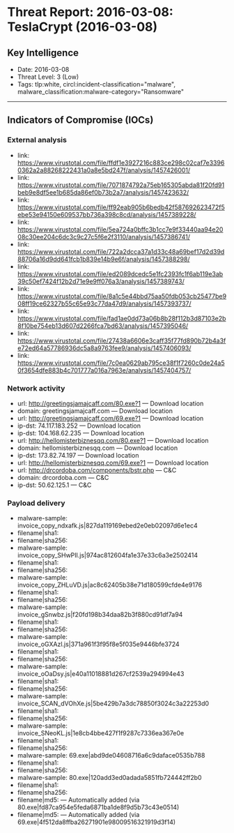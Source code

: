 # Threat Report: 2016-03-08: TeslaCrypt (2016-03-08)


## Key Intelligence
* Date: 2016-03-08
* Threat Level: 3 (Low)
* Tags: tlp:white, circl:incident-classification="malware", malware_classification:malware-category="Ransomware"

---

## Indicators of Compromise (IOCs)
### External analysis
* link: https://www.virustotal.com/file/ffdf1e3927216c883ce298c02caf7e33960362a2a88268222431a0a8e5bd247f/analysis/1457426001/
* link: https://www.virustotal.com/file/7071874792a75eb165305abda81f20fd91beb9e8df5ee1b685da86ef0b73b2a7/analysis/1457423632/
* link: https://www.virustotal.com/file/ff92eab905b6bedb42f587692623472f5ebe53e94150e609537bb736a398c8cd/analysis/1457389228/
* link: https://www.virustotal.com/file/5ea724a0bffc3b1cc7e9f33440aa94e2008c30ee204c6dc3c9c27c5f6e2f3110/analysis/1457386741/
* link: https://www.virustotal.com/file/722a2dcca37a1d33c48a69bef17d2d39d88706a16d9dd641fcb1b839e14b9e6f/analysis/1457388298/
* link: https://www.virustotal.com/file/ed2089dcedc5e1fc2393fc1f6ab119e3ab39c50ef7424f12b2d71e9e9ff076a3/analysis/1457389743/
* link: https://www.virustotal.com/file/8a1c5e44bbd75aa50fdb053cb25477be908ff19ce62327b55c65e93c77da47d9/analysis/1457393737/
* link: https://www.virustotal.com/file/fad1ae0dd73a06b8b28f112b3d87103e2b8f10be754eb13d607d2266fca7bd63/analysis/1457395046/
* link: https://www.virustotal.com/file/27438a6606e3caff35f77fd890b72b4a3fe72ed64a57786936dc5a8a9763fee9/analysis/1457406093/
* link: https://www.virustotal.com/file/7c0ea0629ab795ce38f1f7260c0de24a50f3654dfe883b4c701777a016a7963e/analysis/1457404757/

### Network activity
* url: http://greetingsjamajcaff.com/80.exe?1 — Download location
* domain: greetingsjamajcaff.com — Download location
* url: http://greetingsjamajcaff.com/69.exe?1 — Download location
* ip-dst: 74.117.183.252 — Download location
* ip-dst: 104.168.62.235 — Download location
* url: http://hellomisterbiznesqq.com/80.exe?1 — Download location
* domain: hellomisterbiznesqq.com — Download location
* ip-dst: 173.82.74.197 — Download location
* url: http://hellomisterbiznesqq.com/69.exe?1 — Download location
* url: http://drcordoba.com/components/bstr.php — C&C
* domain: drcordoba.com — C&C
* ip-dst: 50.62.125.1 — C&C

### Payload delivery
* malware-sample: invoice_copy_ndxafk.js|827da119169ebed2e0eb02097d6e1ec4
* filename|sha1: <sha1>
* filename|sha256: <sha256>
* malware-sample: invoice_copy_SHwPIl.js|974ac812604fa1e37e33c6a3e2502414
* filename|sha1: <sha1>
* filename|sha256: <sha256>
* malware-sample: invoice_copy_ZHLuVD.js|ac8c62405b38e71d180599cfde4e9176
* filename|sha1: <sha1>
* filename|sha256: <sha256>
* malware-sample: invoice_gSnwbz.js|f20fd198b34daa82b3f880cd91df7a94
* filename|sha1: <sha1>
* filename|sha256: <sha256>
* malware-sample: invoice_oGXAzl.js|371a961f3f95f8e5f035e9446bfe3724
* filename|sha1: <sha1>
* filename|sha256: <sha256>
* malware-sample: invoice_oOaDsy.js|e40a11018881d267cf2539a294994e43
* filename|sha1: <sha1>
* filename|sha256: <sha256>
* malware-sample: invoice_SCAN_dVOhXe.js|5be429b7a3dc78850f3024c3a22253d0
* filename|sha1: <sha1>
* filename|sha256: <sha256>
* malware-sample: invoice_SNeoKL.js|1e8cb4bbe427f1f9287c7336ea367e0e
* filename|sha1: <sha1>
* filename|sha256: <sha256>
* malware-sample: 69.exe|abd9de04608716a6c9daface0535b788
* filename|sha1: <sha1>
* filename|sha256: <sha256>
* malware-sample: 80.exe|120add3ed0adada5851fb724442ff2b0
* filename|sha1: <sha1>
* filename|sha256: <sha256>
* filename|md5: <md5> — Automatically added (via 80.exe|fd87ca954e5feda6871ba1de8f9d5b73c43e0514)
* filename|md5: <md5> — Automatically added (via 69.exe|4f512da8ffba26271901e98009516321919d3f14)
